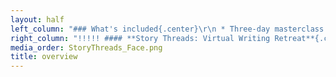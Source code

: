 ```yaml
---
layout: half
left_column: "### What's included{.center}\r\n * Three-day masterclass that goes deep into one topic for the whole weekend\r\n * 4 one-hour sessions on common issues that relate to characters in fiction\r\n * Daily critique groups + feedback on the first 10 pages of your manuscript\r\n * Lots of time for writing while connecting with other writers\r\n \r\nBecause our Unraveling Character Retreat has 3 editors, each participant will be able to pick from 3 masterclass topics and 12 session topics.\r\n"
right_column: "!!!!! #### **Story Threads: Virtual Writing Retreat**{.center}\r\n!!!!! ##### **February 4-7, 2021**{.center}\r\n!!!!! Application window opens: October 1, 2020\r\n!!!!! \r\n!!!!! Application window closes: November 1, 2020\r\n!!!!! \r\n!!!!! Chosen participants are notified: November 16, 2020\r\n!!!!! \r\n!!!!! Deposit due: December 1, 2020\r\n!!!!! \r\n!!!!! Final payment due: January 15, 2021\r\n!!!!! \r\n!!!!! First ten pages due: January 20, 2021\r\n!!!!! \r\n!!!!! **Editors**\r\n!!!!! \r\n!!!!! Jeni Chappelle </br>\r\n!!!!! Tiffany Grimes</br>\r\n!!!!! Carly Hayward</br>\r\n!!!!! \r\n!!!!! **Cost: $895**"
media_order: StoryThreads_Face.png
title: overview
---
```



